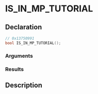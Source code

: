 # IS_IN_MP_TUTORIAL

## Declaration
```cpp
// 0x13750991
bool IS_IN_MP_TUTORIAL();
```

### Arguments

### Results

## Description
